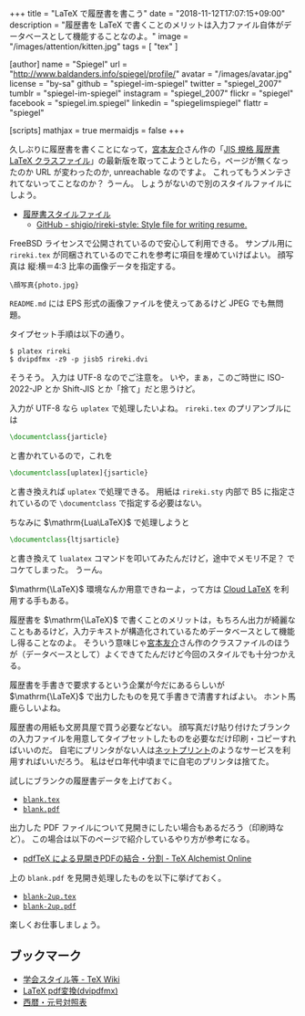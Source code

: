 +++
title = "LaTeX で履歴書を書こう"
date = "2018-11-12T17:07:15+09:00"
description = "履歴書を LaTeX で書くことのメリットは入力ファイル自体がデータベースとして機能することなのよ。"
image = "/images/attention/kitten.jpg"
tags = [ "tex" ]

[author]
  name      = "Spiegel"
  url       = "http://www.baldanders.info/spiegel/profile/"
  avatar    = "/images/avatar.jpg"
  license   = "by-sa"
  github    = "spiegel-im-spiegel"
  twitter   = "spiegel_2007"
  tumblr    = "spiegel-im-spiegel"
  instagram = "spiegel_2007"
  flickr    = "spiegel"
  facebook  = "spiegel.im.spiegel"
  linkedin  = "spiegelimspiegel"
  flattr    = "spiegel"

[scripts]
  mathjax = true
  mermaidjs = false
+++

久しぶりに履歴書を書くことになって，[宮本友介](http://www.dma.jim.osaka-u.ac.jp/view?u=2103 "研究者詳細 - 宮本 友介")さん作の「[JIS 規格 履歴書 LaTeX クラスファイル](http://koko15.hus.osaka-u.ac.jp/~yusuke/archive/rireki/)」の最新版を取ってこようとしたら，ページが無くなったのか URL が変わったのか, unreachable なのですよ。
これってもうメンテされてないってことなのか？ うーん。
しょうがないので別のスタイルファイルにしよう。

- [履歴書スタイルファイル](https://www.tamacom.com/rireki-j.html)
    - [GitHub - shigio/rireki-style: Style file for writing resume.](https://github.com/shigio/rireki-style)

FreeBSD ライセンスで公開されているので安心して利用できる。
サンプル用に `rireki.tex` が同梱されているのでこれを参考に項目を埋めていけばよい。
顔写真は 縦:横＝4:3 比率の画像データを指定する。

```text
\顔写真{photo.jpg}
```

`README.md` には EPS 形式の画像ファイルを使えってあるけど JPEG でも無問題。

タイプセット手順は以下の通り。

```text
$ platex rireki
$ dvipdfmx -z9 -p jisb5 rireki.dvi
```

そうそう。
入力は UTF-8 なのでご注意を。
いや，まぁ，このご時世に ISO-2022-JP とか Shift-JIS とか「捨て」だと思うけど。

入力が UTF-8 なら `uplatex` で処理したいよね。
`rireki.tex` のプリアンブルには

```latex
\documentclass{jarticle}
```

と書かれているので，これを

```latex
\documentclass[uplatex]{jsarticle}
```

と書き換えれば `uplatex` で処理できる。
用紙は `rireki.sty` 内部で B5 に指定されているので `\documentclass` で指定する必要はない。

ちなみに $\mathrm{Lua\LaTeX}$ で処理しようと

```latex
\documentclass{ltjsarticle}
```

と書き換えて `lualatex` コマンドを叩いてみたんだけど，途中でメモリ不足？ でコケてしまった。
うーん。

$\mathrm{\LaTeX}$ 環境なんか用意できねーよ，って方は [Cloud LaTeX](https://cloudlatex.io/ "Cloud LaTeX | Build your own LaTeX environment, in seconds") を利用する手もある。


履歴書を $\mathrm{\LaTeX}$ で書くことのメリットは，もちろん出力が綺麗なこともあるけど，入力テキストが構造化されているためデータベースとして機能し得ることなのよ。
そういう意味じゃ[宮本友介](http://www.dma.jim.osaka-u.ac.jp/view?u=2103 "研究者詳細 - 宮本 友介")さん作のクラスファイルのほうが（データベースとして）よくできてたんだけど今回のスタイルでも十分つかえる。

履歴書を手書きで要求するという企業が今だにあるらしいが $\mathrm{\LaTeX}$ で出力したものを見て手書きで清書すればよい。
ホント馬鹿らしいよね。

履歴書の用紙も文房具屋で買う必要などない。
顔写真だけ貼り付けたブランクの入力ファイルを用意してタイプセットしたものを必要なだけ印刷・コピーすればいいのだ。
自宅にプリンタがない人は[ネットプリント](http://www.printing.ne.jp/)のようなサービスを利用すればいいだろう。
私はゼロ年代中頃までに自宅のプリンタは捨てた。

試しにブランクの履歴書データを上げておく。

- [`blank.tex`](./blank.tex)
- [`blank.pdf`](./blank.pdf)

出力した PDF ファイルについて見開きにしたい場合もあるだろう（印刷時など）。
この場合は以下のページで紹介しているやり方が参考になる。

- [pdfTeX による見開きPDFの結合・分割 - TeX Alchemist Online](http://doratex.hatenablog.jp/entry/20160610/1465560005)

上の `blank.pdf` を見開き処理したものを以下に挙げておく。

- [`blank-2up.tex`](./blank-2up.tex)
- [`blank-2up.pdf`](./blank-2up.pdf)

楽しくお仕事しましょう。

## ブックマーク

- [学会スタイル等 - TeX Wiki](https://texwiki.texjp.org/?%E5%AD%A6%E4%BC%9A%E3%82%B9%E3%82%BF%E3%82%A4%E3%83%AB%E7%AD%89)
- [LaTeX pdf変換(dvipdfmx)](http://www.yamamo10.jp/~yamamoto/comp/latex/dvipdfmx/dvipdfmx.html)
- [西暦・元号対照表](http://www2.japanriver.or.jp/search_kasen/search_help/refer_year.htm)
